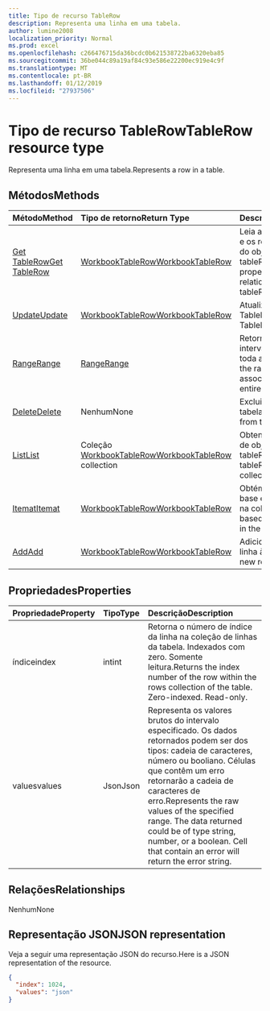 ```yaml
---
title: Tipo de recurso TableRow
description: Representa uma linha em uma tabela.
author: lumine2008
localization_priority: Normal
ms.prod: excel
ms.openlocfilehash: c266476715da36bcdc0b621538722ba6320eba85
ms.sourcegitcommit: 36be044c89a19af84c93e586e22200ec919e4c9f
ms.translationtype: MT
ms.contentlocale: pt-BR
ms.lasthandoff: 01/12/2019
ms.locfileid: "27937506"
---
```

# <a name="tablerow-resource-type"></a><span data-ttu-id="3c0b8-103">Tipo de recurso TableRow</span><span class="sxs-lookup"><span data-stu-id="3c0b8-103">TableRow resource type</span></span>

<span data-ttu-id="3c0b8-104">Representa uma linha em uma tabela.</span><span class="sxs-lookup"><span data-stu-id="3c0b8-104">Represents a row in a table.</span></span>


## <a name="methods"></a><span data-ttu-id="3c0b8-105">Métodos</span><span class="sxs-lookup"><span data-stu-id="3c0b8-105">Methods</span></span>

| <span data-ttu-id="3c0b8-106">Método</span><span class="sxs-lookup"><span data-stu-id="3c0b8-106">Method</span></span>           | <span data-ttu-id="3c0b8-107">Tipo de retorno</span><span class="sxs-lookup"><span data-stu-id="3c0b8-107">Return Type</span></span>    |<span data-ttu-id="3c0b8-108">Descrição</span><span class="sxs-lookup"><span data-stu-id="3c0b8-108">Description</span></span>|
|:---------------|:--------|:----------|
|[<span data-ttu-id="3c0b8-109">Get TableRow</span><span class="sxs-lookup"><span data-stu-id="3c0b8-109">Get TableRow</span></span>](../api/tablerow-get.md) | [<span data-ttu-id="3c0b8-110">WorkbookTableRow</span><span class="sxs-lookup"><span data-stu-id="3c0b8-110">WorkbookTableRow</span></span>](tablerow.md) |<span data-ttu-id="3c0b8-111">Leia as propriedades e os relacionamentos do objeto tableRow.</span><span class="sxs-lookup"><span data-stu-id="3c0b8-111">Read properties and relationships of tableRow object.</span></span>|
|[<span data-ttu-id="3c0b8-112">Update</span><span class="sxs-lookup"><span data-stu-id="3c0b8-112">Update</span></span>](../api/tablerow-update.md) | [<span data-ttu-id="3c0b8-113">WorkbookTableRow</span><span class="sxs-lookup"><span data-stu-id="3c0b8-113">WorkbookTableRow</span></span>](tablerow.md)  |<span data-ttu-id="3c0b8-114">Atualize o objeto TableRow.</span><span class="sxs-lookup"><span data-stu-id="3c0b8-114">Update TableRow object.</span></span> |
|[<span data-ttu-id="3c0b8-115">Range</span><span class="sxs-lookup"><span data-stu-id="3c0b8-115">Range</span></span>](../api/tablerow-range.md)|[<span data-ttu-id="3c0b8-116">Range</span><span class="sxs-lookup"><span data-stu-id="3c0b8-116">Range</span></span>](range.md)|<span data-ttu-id="3c0b8-117">Retorna o objeto de intervalo associado a toda a linha.</span><span class="sxs-lookup"><span data-stu-id="3c0b8-117">Returns the range object associated with the entire row.</span></span>|
|[<span data-ttu-id="3c0b8-118">Delete</span><span class="sxs-lookup"><span data-stu-id="3c0b8-118">Delete</span></span>](../api/tablerow-delete.md)|<span data-ttu-id="3c0b8-119">Nenhum</span><span class="sxs-lookup"><span data-stu-id="3c0b8-119">None</span></span>|<span data-ttu-id="3c0b8-120">Exclui a linha da tabela.</span><span class="sxs-lookup"><span data-stu-id="3c0b8-120">Deletes the row from the table.</span></span>|
|[<span data-ttu-id="3c0b8-121">List</span><span class="sxs-lookup"><span data-stu-id="3c0b8-121">List</span></span>](../api/tablerow-list.md) | <span data-ttu-id="3c0b8-122">Coleção [WorkbookTableRow](tablerow.md)</span><span class="sxs-lookup"><span data-stu-id="3c0b8-122">[WorkbookTableRow](tablerow.md) collection</span></span> |<span data-ttu-id="3c0b8-123">Obtenha uma coleção de objetos tableRow.</span><span class="sxs-lookup"><span data-stu-id="3c0b8-123">Get tableRow object collection.</span></span> |
|[<span data-ttu-id="3c0b8-124">Itemat</span><span class="sxs-lookup"><span data-stu-id="3c0b8-124">Itemat</span></span>](../api/tablerowcollection-itemat.md)|[<span data-ttu-id="3c0b8-125">WorkbookTableRow</span><span class="sxs-lookup"><span data-stu-id="3c0b8-125">WorkbookTableRow</span></span>](tablerow.md)|<span data-ttu-id="3c0b8-126">Obtém uma linha com base em sua posição na coleção.</span><span class="sxs-lookup"><span data-stu-id="3c0b8-126">Gets a row based on its position in the collection.</span></span>|
|[<span data-ttu-id="3c0b8-127">Add</span><span class="sxs-lookup"><span data-stu-id="3c0b8-127">Add</span></span>](../api/tablerowcollection-add.md)|[<span data-ttu-id="3c0b8-128">WorkbookTableRow</span><span class="sxs-lookup"><span data-stu-id="3c0b8-128">WorkbookTableRow</span></span>](tablerow.md)|<span data-ttu-id="3c0b8-129">Adiciona uma nova linha à tabela.</span><span class="sxs-lookup"><span data-stu-id="3c0b8-129">Adds a new row to the table.</span></span>|

## <a name="properties"></a><span data-ttu-id="3c0b8-130">Propriedades</span><span class="sxs-lookup"><span data-stu-id="3c0b8-130">Properties</span></span>
| <span data-ttu-id="3c0b8-131">Propriedade</span><span class="sxs-lookup"><span data-stu-id="3c0b8-131">Property</span></span>     | <span data-ttu-id="3c0b8-132">Tipo</span><span class="sxs-lookup"><span data-stu-id="3c0b8-132">Type</span></span>   |<span data-ttu-id="3c0b8-133">Descrição</span><span class="sxs-lookup"><span data-stu-id="3c0b8-133">Description</span></span>|
|:---------------|:--------|:----------|
|<span data-ttu-id="3c0b8-134">índice</span><span class="sxs-lookup"><span data-stu-id="3c0b8-134">index</span></span>|<span data-ttu-id="3c0b8-135">int</span><span class="sxs-lookup"><span data-stu-id="3c0b8-135">int</span></span>|<span data-ttu-id="3c0b8-p101">Retorna o número de índice da linha na coleção de linhas da tabela. Indexados com zero. Somente leitura.</span><span class="sxs-lookup"><span data-stu-id="3c0b8-p101">Returns the index number of the row within the rows collection of the table. Zero-indexed. Read-only.</span></span>|
|<span data-ttu-id="3c0b8-139">values</span><span class="sxs-lookup"><span data-stu-id="3c0b8-139">values</span></span>|<span data-ttu-id="3c0b8-140">Json</span><span class="sxs-lookup"><span data-stu-id="3c0b8-140">Json</span></span>|<span data-ttu-id="3c0b8-p102">Representa os valores brutos do intervalo especificado. Os dados retornados podem ser dos tipos: cadeia de caracteres, número ou booliano. Células que contêm um erro retornarão a cadeia de caracteres de erro.</span><span class="sxs-lookup"><span data-stu-id="3c0b8-p102">Represents the raw values of the specified range. The data returned could be of type string, number, or a boolean. Cell that contain an error will return the error string.</span></span>|

## <a name="relationships"></a><span data-ttu-id="3c0b8-144">Relações</span><span class="sxs-lookup"><span data-stu-id="3c0b8-144">Relationships</span></span>
<span data-ttu-id="3c0b8-145">Nenhum</span><span class="sxs-lookup"><span data-stu-id="3c0b8-145">None</span></span>


## <a name="json-representation"></a><span data-ttu-id="3c0b8-146">Representação JSON</span><span class="sxs-lookup"><span data-stu-id="3c0b8-146">JSON representation</span></span>

<span data-ttu-id="3c0b8-147">Veja a seguir uma representação JSON do recurso.</span><span class="sxs-lookup"><span data-stu-id="3c0b8-147">Here is a JSON representation of the resource.</span></span>

<!--{
  "blockType": "resource",
  "optionalProperties": [],
  "baseType": "microsoft.graph.entity",
  "@odata.type": "microsoft.graph.workbookTableRow"
}-->

```json
{
  "index": 1024,
  "values": "json"
}

```

<!-- uuid: 8fcb5dbc-d5aa-4681-8e31-b001d5168d79
2015-10-25 14:57:30 UTC -->
<!-- {
  "type": "#page.annotation",
  "description": "TableRow resource",
  "keywords": "",
  "section": "documentation",
  "tocPath": ""
}-->
